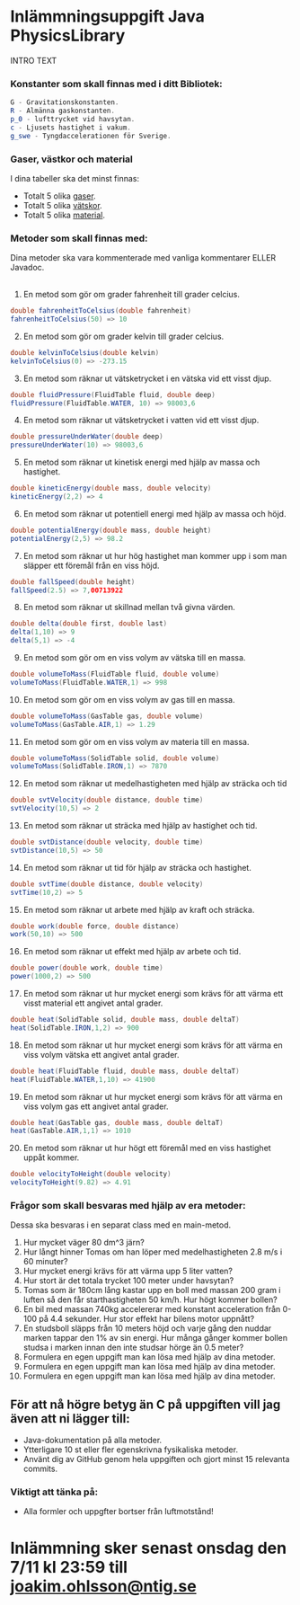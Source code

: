 # Inlämmningsuppgift Java PhysicsLibrary

INTRO TEXT


### Konstanter som skall finnas med i ditt Bibliotek:
```java
G - Gravitationskonstanten.
R - Almänna gaskonstanten.
p_0 - lufttrycket vid havsytan.
c - Ljusets hastighet i vakum.
g_swe - Tyngdaccelerationen för Sverige.
```

### Gaser, västkor och material
I dina tabeller ska det minst finnas:
* Totalt 5 olika [gaser](https://github.com/NTIGBG/TE17D-PRRPRR01/blob/master/v42/enums/GasTable.java). 
* Totalt 5 olika [vätskor](https://github.com/NTIGBG/TE17D-PRRPRR01/blob/master/v42/enums/FluidTable.java).
* Totalt 5 olika [material](https://github.com/NTIGBG/TE17D-PRRPRR01/blob/master/v42/enums/SolidTable.java).

### Metoder som skall finnas med:
Dina metoder ska vara kommenterade med vanliga kommentarer ELLER Javadoc. <br><br>
1. En metod som gör om grader fahrenheit till grader celcius.
```java
double fahrenheitToCelsius(double fahrenheit)
fahrenheitToCelsius(50) => 10
```

2. En metod som gör om grader kelvin till grader celcius.
```java
double kelvinToCelsius(double kelvin)
kelvinToCelsius(0) => -273.15
```

3. En metod som räknar ut vätsketrycket i en vätska vid ett visst djup.
```java
double fluidPressure(FluidTable fluid, double deep)
fluidPressure(FluidTable.WATER, 10) => 98003,6
```

4. En metod som räknar ut vätsketrycket i vatten vid ett visst djup.
```java
double pressureUnderWater(double deep)
pressureUnderWater(10) => 98003,6
```

5. En metod som räknar ut kinetisk energi med hjälp av massa och hastighet.
```java
double kineticEnergy(double mass, double velocity)
kineticEnergy(2,2) => 4
```

6. En metod som räknar ut potentiell energi med hjälp av massa och höjd.
```java
double potentialEnergy(double mass, double height)
potentialEnergy(2,5) => 98.2
```

7. En metod som räknar ut hur hög hastighet man kommer upp i som man släpper ett föremål från en viss höjd.
```java
double fallSpeed(double height)
fallSpeed(2.5) => 7,00713922
```

8. En metod som räknar ut skillnad mellan två givna värden.
```java
double delta(double first, double last)
delta(1,10) => 9
delta(5,1) => -4
```

9. En metod som gör om en viss volym av vätska till en massa.
```java
double volumeToMass(FluidTable fluid, double volume)
volumeToMass(FluidTable.WATER,1) => 998
```

10. En metod som gör om en viss volym av gas till en massa.
```java
double volumeToMass(GasTable gas, double volume)
volumeToMass(GasTable.AIR,1) => 1.29
```

11. En metod som gör om en viss volym av materia till en massa.
```java
double volumeToMass(SolidTable solid, double volume)
volumeToMass(SolidTable.IRON,1) => 7870
```

12. En metod som räknar ut medelhastigheten med hjälp av sträcka och tid
```java
double svtVelocity(double distance, double time)
svtVelocity(10,5) => 2
```

13. En metod som räknar ut sträcka med hjälp av hastighet och tid.
```java
double svtDistance(double velocity, double time)
svtDistance(10,5) => 50
```

14. En metod som räknar ut tid för hjälp av sträcka och hastighet.
```java
double svtTime(double distance, double velocity)
svtTime(10,2) => 5
```

15. En metod som räknar ut arbete med hjälp av kraft och sträcka.
```java
double work(double force, double distance)
work(50,10) => 500
```

16. En metod som räknar ut effekt med hjälp av arbete och tid.
```java
double power(double work, double time)
power(1000,2) => 500
```

17. En metod som räknar ut hur mycket energi som krävs för att värma ett visst material ett angivet antal grader.
```java
double heat(SolidTable solid, double mass, double deltaT)
heat(SolidTable.IRON,1,2) => 900
```

18. En metod som räknar ut hur mycket energi som krävs för att värma en viss volym vätska ett angivet antal grader.
```java
double heat(FluidTable fluid, double mass, double deltaT)
heat(FluidTable.WATER,1,10) => 41900
```

19. En metod som räknar ut hur mycket energi som krävs för att värma en viss volym gas ett angivet antal grader.
```java
double heat(GasTable gas, double mass, double deltaT)
heat(GasTable.AIR,1,1) => 1010
```

20. En metod som räknar ut hur högt ett föremål med en viss hastighet uppåt kommer.
```java
double velocityToHeight(double velocity)
velocityToHeight(9.82) => 4.91 
```


### Frågor som skall besvaras med hjälp av era metoder:
Dessa ska besvaras i en separat class med en main-metod.
1. Hur mycket väger 80 dm^3 järn?
2. Hur långt hinner Tomas om han löper med medelhastigheten 2.8 m/s i 60 minuter?
3. Hur mycket energi krävs för att värma upp 5 liter vatten?
4. Hur stort är det totala trycket 100 meter under havsytan?
5. Tomas som är 180cm lång kastar upp en boll med massan 200 gram i luften så den får starthastigheten 50 km/h. Hur högt kommer bollen?
6. En bil med massan 740kg accelererar med konstant acceleration från 0-100 på 4.4 sekunder. Hur stor effekt har bilens motor uppnått?
7. En studsboll släpps från 10 meters höjd och varje gång den nuddar marken tappar den 1% av sin energi. Hur många gånger kommer bollen studsa i marken innan den inte studsar hörge än 0.5 meter?
8. Formulera en egen uppgift man kan lösa med hjälp av dina metoder.
9. Formulera en egen uppgift man kan lösa med hjälp av dina metoder.
10. Formulera en egen uppgift man kan lösa med hjälp av dina metoder.

## För att nå högre betyg än C på uppgiften vill jag även att ni lägger till:
* Java-dokumentation på alla metoder.
* Ytterligare 10 st eller fler egenskrivna fysikaliska metoder.
* Använt dig av GitHub genom hela uppgiften och gjort minst 15 relevanta commits.


### Viktigt att tänka på:
* Alla formler och uppgfter bortser från luftmotstånd!

# Inlämmning sker senast onsdag den 7/11 kl 23:59 till joakim.ohlsson@ntig.se

